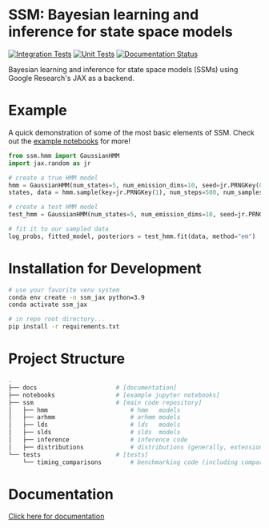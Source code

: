 # SSM: Bayesian learning and inference for state space models

[![Integration Tests](https://github.com/lindermanlab/ssm-jax-refactor/actions/workflows/integration_tests.yml/badge.svg)](https://github.com/lindermanlab/ssm-jax-refactor/actions/workflows/integration_tests.yml)
[![Unit Tests](https://github.com/lindermanlab/ssm-jax-refactor/actions/workflows/unit_tests.yml/badge.svg)](https://github.com/lindermanlab/ssm-jax-refactor/actions/workflows/unit_tests.yml)
[![Documentation Status](https://readthedocs.org/projects/ssm-jax-refactor/badge/?version=latest)](https://ssm-jax-refactor.readthedocs.io/en/latest/?badge=latest)

Bayesian learning and inference for state space models (SSMs) using Google Research's JAX as a backend. 

# Example

A quick demonstration of some of the most basic elements of SSM. Check out the [example notebooks](https://github.com/lindermanlab/ssm-jax-refactor/tree/main/notebooks) for more!

```python
from ssm.hmm import GaussianHMM
import jax.random as jr

# create a true HMM model
hmm = GaussianHMM(num_states=5, num_emission_dims=10, seed=jr.PRNGKey(0))
states, data = hmm.sample(key=jr.PRNGKey(1), num_steps=500, num_samples=5)

# create a test HMM model
test_hmm = GaussianHMM(num_states=5, num_emission_dims=10, seed=jr.PRNGKey(32))

# fit it to our sampled data
log_probs, fitted_model, posteriors = test_hmm.fit(data, method="em")
```

# Installation for Development

```bash
# use your favorite venv system
conda env create -n ssm_jax python=3.9
conda activate ssm_jax

# in repo root directory...
pip install -r requirements.txt
```

# Project Structure
```bash
.
├── docs                      # [documentation]
├── notebooks                 # [example jupyter notebooks]
├── ssm                       # [main code repository]
│   ├── hmm                       # hmm   models
│   ├── arhmm                     # arhmm models
│   ├── lds                       # lds   models
│   ├── slds                      # slds  models
│   ├── inference                 # inference code
│   ├── distributions             # distributions (generally, extensions of tfp distributions)
└── tests                     # [tests]
    └── timing_comparisons        # benchmarking code (including comparisons to SSM_v0)
 ```

# Documentation

[Click here for documentation](https://ssm-jax-refactor.readthedocs.io/en/latest/index.html)

